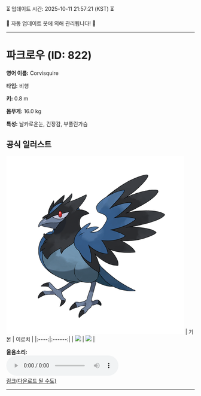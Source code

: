 
⏳ 업데이트 시간: 2025-10-11 21:57:21 (KST) ⏳

🤖 자동 업데이트 봇에 의해 관리됩니다! 🤖

---

# 파크로우 (ID: 822)
**영어 이름:** Corvisquire

**타입:** 비행

**키:** 0.8 m

**몸무게:** 16.0 kg

**특성:** 날카로운눈, 긴장감, 부풀린가슴

## 공식 일러스트
![](https://raw.githubusercontent.com/PokeAPI/sprites/master/sprites/pokemon/other/official-artwork/822.png)
| 기본 | 이로치 |
|:----:|:------:|
| <img src="http://play.pokemonshowdown.com/sprites/ani/corvisquire.gif" width="200"> | <img src="http://play.pokemonshowdown.com/sprites/ani-shiny/corvisquire.gif" width="200"> |

**울음소리:**<br><audio controls src="https://raw.githubusercontent.com/PokeAPI/cries/main/cries/pokemon/latest/822.ogg"></audio><br> [링크(다운로드 될 수도)](https://raw.githubusercontent.com/PokeAPI/cries/main/cries/pokemon/latest/822.ogg)


---

